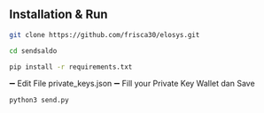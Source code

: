 ## Installation & Run
```sh
git clone https://github.com/frisca30/elosys.git
```
```sh
cd sendsaldo
```
```sh
pip install -r requirements.txt
```

➖ Edit File private_keys.json
➖ Fill your Private Key Wallet dan Save

```sh
python3 send.py
```
